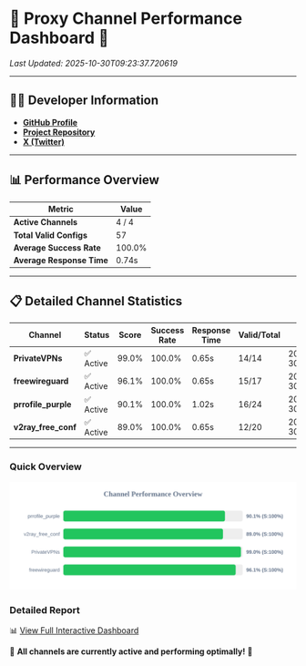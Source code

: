 # 🌟 Proxy Channel Performance Dashboard 🌟

_Last Updated: 2025-10-30T09:23:37.720619_

---

## 👩‍💻 Developer Information

- **[GitHub Profile](https://github.com/4n0nymou3)**  
- **[Project Repository](https://github.com/4n0nymou3/multi-proxy-config-fetcher)**  
- **[X (Twitter)](https://x.com/4n0nymou3)**  

---

## 📊 Performance Overview

| Metric                | Value       |
|-----------------------|-------------|
| **Active Channels**   | 4 / 4       |
| **Total Valid Configs** | 57          |
| **Average Success Rate** | 100.0%      |
| **Average Response Time** | 0.74s       |

---

## 📋 Detailed Channel Statistics

| Channel          | Status     | Score  | Success Rate | Response Time | Valid/Total | Last Success               |
|------------------|------------|--------|--------------|---------------|-------------|----------------------------|
| **PrivateVPNs**  | ✅ Active  | 99.0%  | 100.0% | 0.65s         | 14/14       | 2025-10-30T09:23:37.043451 |
| **freewireguard**  | ✅ Active  | 96.1%  | 100.0% | 0.65s         | 15/17       | 2025-10-30T09:23:37.718759 |
| **prrofile_purple**  | ✅ Active  | 90.1%  | 100.0% | 1.02s         | 16/24       | 2025-10-30T09:23:35.622845 |
| **v2ray_free_conf**  | ✅ Active  | 89.0%  | 100.0% | 0.65s         | 12/20       | 2025-10-30T09:23:36.351985 |

---

### Quick Overview
<div align="center">
  <a href="https://raw.githubusercontent.com/nullluser/NullRepo/refs/heads/main/assets/channel_stats_chart.svg">
    <img src="https://raw.githubusercontent.com/nullluser/NullRepo/refs/heads/main/assets/channel_stats_chart.svg" alt="Source Performance Statistics" width="800">
  </a>
</div>

### Detailed Report
📊 [View Full Interactive Dashboard](https://htmlpreview.github.io/?https://github.com/nullluser/NullRepo/blob/main/assets/performance_report.html)

🎉 **All channels are currently active and performing optimally!** 🎉
